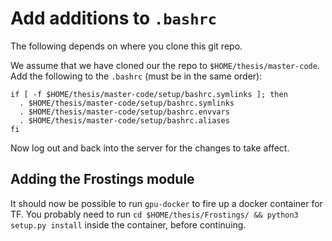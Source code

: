 # Add additions to `.bashrc`

The following depends on where you clone this git repo.

We assume that we have cloned our the repo to `$HOME/thesis/master-code`.
Add the following to the `.bashrc` (must be in the same order):

```
if [ -f $HOME/thesis/master-code/setup/bashrc.symlinks ]; then
  . $HOME/thesis/master-code/setup/bashrc.symlinks
  . $HOME/thesis/master-code/setup/bashrc.envvars
  . $HOME/thesis/master-code/setup/bashrc.aliases
fi
```

Now log out and back into the server for the changes to take affect.

## Adding the Frostings module

It should now be possible to run `gpu-docker` to fire up a docker container for TF.
You probably need to run `cd $HOME/thesis/Frostings/ && python3 setup.py install` inside the container, before continuing.
